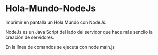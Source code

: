 # Hola-Mundo-NodeJs
Imprimir en pantalla un Hola Mundo con NodeJs.

NodeJs es un Java Script del lado del servidor que hace más sencllo la creación de servidores.

En la línea de comandos se ejecuta con node main.js
